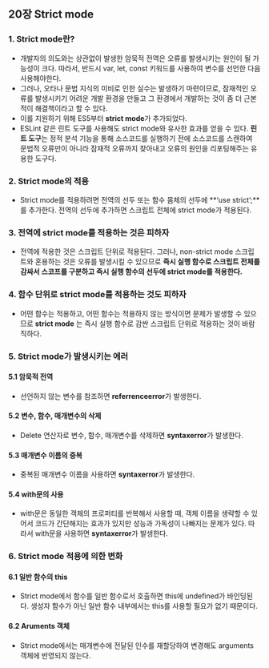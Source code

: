 ## 20장 Strict mode
### 1. Strict mode란?
- 개발자의 의도와는 상관없이 발생한 암묵적 전역은 오류를 발생시키는 원인이 될 가능성이 크다. 따라서, 반드시 var, let, const 키워드를 사용하여 변수를 선언한 다음 사용해야한다.
- 그러나, 오타나 문법 지식의 미비로 인한 실수는 발생하기 마련이므로, 잠재적인 오류를 발생시키기 어려운 개발 환경을 만들고 그 환경에서 개발하는 것이 좀 더 근본적이 해결책이라고 할 수 있다.
- 이를 지원하기 위해 ES5부터 **strict mode**가 추가되었다.
- ESLint 같은 린트 도구를 사용해도 strict mode와 유사한 효과를 얻을 수 있다. **린트 도구**는 정적 분석 기능을 통해 소스코드를 실행하기 전에 소스코드를 스캔하여 문법적 오류만이 아니라 잠재적 오류까지 찾아내고 오류의 원인을 리포팅해주는 유용한 도구다.

### 2. Strict mode의 적용
- Strict mode를 적용하려면 전역의 선두 또는 함수 몸체의 선두에 **‘use strict’;**를 추가한다. 전역의 선두에 추가하면 스크립트 전체에 strict mode가 적용된다.

### 3. 전역에 strict mode를 적용하는 것은 피하자
- 전역에 적용한 것은 스크립트 단위로 적용된다. 그러나, non-strict mode 스크립트와 혼용하는 것은 오류를 발생시킬 수 있으므로 **즉시 실행 함수로 스크립트 전체를 감싸서 스코프를 구분하고 즉시 실행 함수의 선두에 strict mode를 적용한다.**

### 4. 함수 단위로 strict mode를 적용하는 것도 피하자
- 어떤 함수는 적용하고, 어떤 함수는 적용하지 않는 방식이면 문제가 발생할 수 있으므로 **strict mode** 는 즉시 실행 함수로 감싼 스크립트 단위로 적용하는 것이 바람직하다.

### 5. Strict mode가 발생시키는 에러
#### 5.1 암묵적 전역
- 선언하지 않는 변수를 참조하면 **referrenceerror**가 발생한다.

#### 5.2 변수, 함수, 매개변수의 삭제
- Delete 연산자로 변수, 함수, 매개변수를 삭제하면 **syntaxerror**가 발생한다.

#### 5.3 매개변수 이름의 중복
- 중복된 매개변수 이름을 사용하면 **syntaxerror**가 발생한다.

#### 5.4 with문의 사용
- with문은 동일한 객체의 프로퍼티를 반복해서 사용할 때, 객체 이름을 생략할 수 있어서 코드가 간단해지는 효과가 있지만 성능과 가독성이 나빠지는 문제가 있다. 따라서 with문을 사용하면 **syntaxerror**가 발생한다.

### 6. Strict mode 적용에 의한 변화
#### 6.1 일반 함수의 this
- Strict mode에서 함수를 일반 함수로서 호출하면 this에 undefined가 바인딩된다. 생성자 함수가 아닌 일반 함수 내부에서는 this를 사용할 필요가 없기 때문이다.

#### 6.2 Aruments 객체
- Strict mode에서는 매개변수에 전달된 인수를 재할당하여 변경해도 arguments 객체에 반영되지 않는다.
